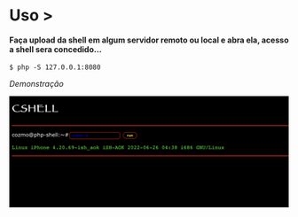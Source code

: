 # Uso >

<strong>Faça upload da shell em algum servidor remoto ou local e abra ela, acesso a shell sera concedido...</strong>

<code>$ php -S 127.0.0.1:8080</code>

<i>Demonstração</i>

<img src="https://github.com/Cozmo007/cshell-php-shell/blob/main/B3AF7247-C14C-4AA1-9FA8-43FA8967CF95.jpeg?raw=true">
